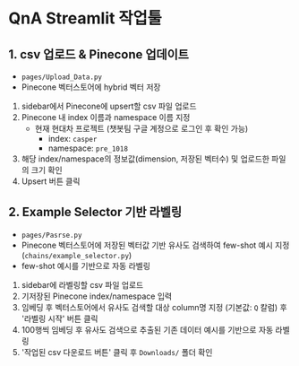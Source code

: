 # QnA Streamlit 작업툴

## 1. csv 업로드 & Pinecone 업데이트

- `pages/Upload_Data.py`
- Pinecone 벡터스토어에 hybrid 벡터 저장

1. sidebar에서 Pinecone에 upsert할 csv 파일 업로드
2. Pinecone 내 index 이름과 namespace 이름 지정
   - 현재 현대차 프로젝트 (챗봇팀 구글 계정으로 로그인 후 확인 가능)
     - index: `casper`
     - namespace: `pre_1018`
3. 해당 index/namespace의 정보값(dimension, 저장된 벡터수) 및 업로드한 파일의 크기 확인
4. Upsert 버튼 클릭

## 2. Example Selector 기반 라벨링

- `pages/Pasrse.py`
- Pinecone 벡터스토어에 저장된 벡터값 기반 유사도 검색하여 few-shot 예시 지정 (`chains/example_selector.py`)
- few-shot 예시를 기반으로 자동 라벨링

1. sidebar에 라벨링할 csv 파일 업로드
2. 기저장된 Pinecone index/namespace 입력
3. 임베딩 후 벡터스토어에서 유사도 검색할 대상 column명 지정 (기본값: `Q` 칼럼) 후 '라벨링 시작' 버튼 클릭
4. 100행씩 임베딩 후 유사도 검색으로 추출된 기존 데이터 예시를 기반으로 자동 라벨링
5. '작업된 csv 다운로드 버튼' 클릭 후 `Downloads/` 폴더 확인
